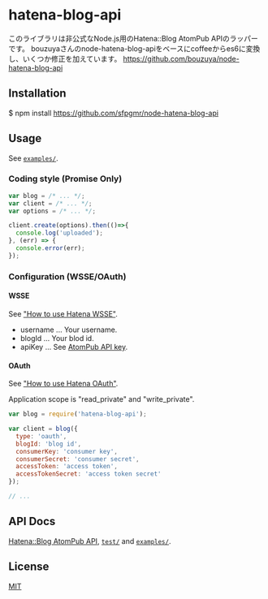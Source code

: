 # hatena-blog-api

このライブラリは非公式なNode.js用のHatena::Blog AtomPub APIのラッパーです。
bouzuyaさんのnode-hatena-blog-apiをベースにcoffeeからes6に変換し、いくつか修正を加えています。
https://github.com/bouzuya/node-hatena-blog-api

## Installation

$ npm install https://github.com/sfpgmr/node-hatena-blog-api

## Usage

See [`examples/`](examples/).

### Coding style (Promise Only)

```javascript
var blog = /* ... */;
var client = /* ... */;
var options = /* ... */;

client.create(options).then(()=>{
  console.log('uploaded');
}, (err) => {
  console.error(err);
});
```

### Configuration (WSSE/OAuth)

#### WSSE

See ["How to use Hatena WSSE"](http://developer.hatena.ne.jp/ja/documents/auth/apis/wsse).

- username ... Your username.
- blogId ... Your blod id.
- apiKey ... See [AtomPub API key](http://blog.hatena.ne.jp/my/config/detail).

#### OAuth

See ["How to use Hatena OAuth"](http://developer.hatena.ne.jp/ja/documents/auth/apis/oauth).

Application scope is "read_private" and "write_private".

```javascript
var blog = require('hatena-blog-api');

var client = blog({
  type: 'oauth',
  blogId: 'blog id',
  consumerKey: 'consumer key',
  consumerSecret: 'consumer secret',
  accessToken: 'access token',
  accessTokenSecret: 'access token secret'
});

// ...
```

## API Docs

 [Hatena::Blog AtomPub API](http://developer.hatena.ne.jp/ja/documents/blog/apis/atom), [`test/`](test/) and [`examples/`](examples/).

## License

[MIT](LICENSE)


